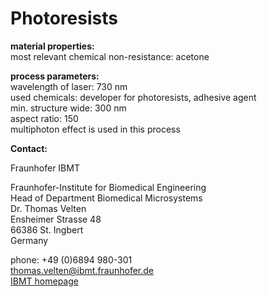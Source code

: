 # Photoresists

__material properties:__  	
most relevant chemical non-resistance:	acetone
	


__process parameters:__	  
wavelength of laser:	730 nm  
used chemicals:	developer for photoresists, adhesive agent  
min. structure wide:	300 nm  
aspect ratio:	150    
multiphoton effect is used  in this process
<!--break-->
__Contact:__

Fraunhofer IBMT  
 
Fraunhofer-Institute for Biomedical Engineering  
Head of Department Biomedical Microsystems  
Dr. Thomas Velten  
Ensheimer Strasse 48   
66386 St. Ingbert   
Germany  

phone: +49 (0)6894 980-301   
thomas.velten@ibmt.fraunhofer.de  
[IBMT homepage](http://www.ibmt.fraunhofer.de/fhg/ibmt_en/biomedical_engineering/biomedical_microsystems/microsensors_microfluidics/index.jsp)